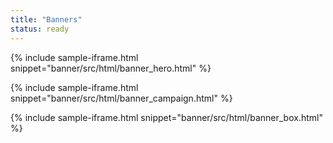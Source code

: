 ```yaml
---
title: "Banners"
status: ready
---
```


{% include sample-iframe.html snippet="banner/src/html/banner_hero.html" %}

{% include sample-iframe.html snippet="banner/src/html/banner_campaign.html" %}

{% include sample-iframe.html snippet="banner/src/html/banner_box.html" %}

<!-- {% include sample-iframe.html snippet="blocks/banner/banner_promo.html" %} -->